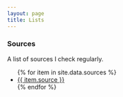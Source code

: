 ```yaml
---
layout: page
title: Lists
---
```


### Sources

A list of sources I check regularly.

<ul>
{% for item in site.data.sources %}
  <li>
    <a href="{{ item.url }}">
      {{ item.source }}
    </a>
  </li>
{% endfor %}
</ul>
